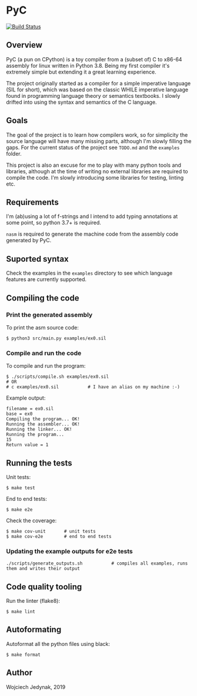 # PyC 

[![Build Status](https://travis-ci.org/wjzz/pyc.svg?branch=master)](https://travis-ci.org/wjzz/pyc)

## Overview

PyC (a pun on CPython) is a toy compiler from a (subset of) C to x86-64 assembly for linux written in Python 3.8. Being my first compiler it's extremely simple but extending it a great learning experience.

The project originally started as a compiler for a simple imperative language (SIL for short), which was based on the classic WHILE imperative language found in programming language theory or semantics textbooks. I slowly drifted into using the syntax and semantics of the C language.

## Goals

The goal of the project is to learn how compilers work, so for simplicity the source language will have many missing parts, although I'm slowly filling the gaps. For the current status of the project see `TODO.md` and the `examples` folder.

This project is also an excuse for me to play with many python tools and libraries, although at the time of writing no external libraries are required to compile the code. I'm slowly introducing some libraries for testing, linting etc.

## Requirements

I'm (ab)using a lot of f-strings and I intend to add typing annotations at some point, so python 3.7+ is required.

`nasm` is required to generate the machine code from the assembly code generated by PyC.

## Suported syntax

Check the examples in the `examples` directory to see which language features are currently supported.


## Compiling the code

### Print the generated assembly

To print the asm source code:

```
$ python3 src/main.py examples/ex0.sil
```

### Compile and run the code

To compile and run the program:

```
$ ./scripts/compile.sh examples/ex0.sil
# OR
# c examples/ex0.sil           # I have an alias on my machine :-)
```

Example output:

```
filename = ex0.sil
base = ex0
Compiling the program... OK!
Running the assembler... OK!
Running the linker... OK!
Running the program...
15
Return value = 1
```

## Running the tests

Unit tests:
```
$ make test
```

End to end tests:
```
$ make e2e
```

Check the coverage:
```
$ make cov-unit       # unit tests
$ make cov-e2e        # end to end tests
```

### Updating the example outputs for e2e tests

```
./scripts/generate_outputs.sh           # compiles all examples, runs them and writes their output
```


## Code quality tooling

Run the linter (flake8):

```
$ make lint
```

## Autoformating

Autoformat all the python files using black:

```
$ make format
```

## Author

Wojciech Jedynak, 2019

